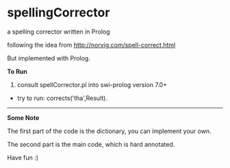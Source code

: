 # spellingCorrector
a spelling corrector written in Prolog

following the idea from http://norvig.com/spell-correct.html

But implemented with Prolog.

**To Run**

1. consult spellCorrector.pl into swi-prolog version 7.0+
+  try to run: corrects('tha',Result).

--------

**Some Note**

The first part of the code is the dictionary, you can implement your own.

The second part is the main code, which is hard annotated.

Have fun :)
